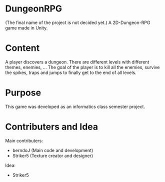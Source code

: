 # DungeonRPG
(The final name of the project is not decided yet.)
A 2D-Dungeon-RPG game made in Unity.

# Content
A player discovers a dungeon. There are different levels with different themes, enemies, ...
The goal of the player is to kill all the enemies, survive the spikes, traps and jumps to finally get to the end of all levels.

# Purpose
This game was developed as an informatics class semester project.

# Contributers and Idea
Main contributers:
- berndoJ (Main code and development)
- Striker5 (Texture creator and designer)

Idea:
- Striker5
